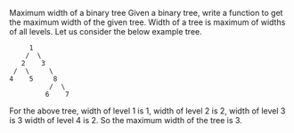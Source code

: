 

Maximum width of a binary tree
Given a binary tree, write a function to get the maximum width of the given tree. Width of a tree is maximum of widths of all levels.
Let us consider the below example tree.

         1
        /  \
       2    3
     /  \     \
    4    5     8 
              /  \
             6    7
For the above tree,
width of level 1 is 1,
width of level 2 is 2,
width of level 3 is 3
width of level 4 is 2.
So the maximum width of the tree is 3.

